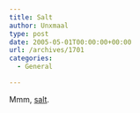 ```yaml
---
title: Salt
author: Unxmaal
type: post
date: 2005-05-01T00:00:00+00:00
url: /archives/1701
categories:
  - General

---
```

Mmm, [salt][1].

 [1]: http://slate.msn.com/id/2117243/